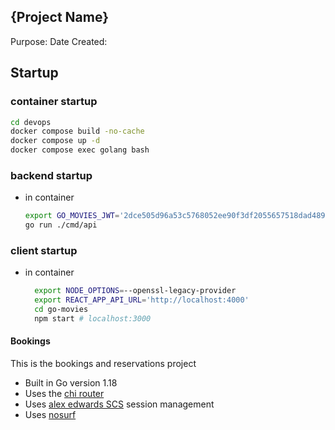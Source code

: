 ## {Project Name}
Purpose:
Date Created:

## Startup
### container startup
```bash
cd devops
docker compose build -no-cache
docker compose up -d
docker compose exec golang bash
```

### backend startup
- in container
  ```bash
  export GO_MOVIES_JWT='2dce505d96a53c5768052ee90f3df2055657518dad489160df9913f66042e160'
  go run ./cmd/api
  ```

### client startup
- in container
  ```bash
    export NODE_OPTIONS=--openssl-legacy-provider
    export REACT_APP_API_URL='http://localhost:4000'
    cd go-movies
    npm start # localhost:3000
  ```

#### Bookings
This is the bookings and reservations project

- Built in Go version 1.18
- Uses the [chi router](https://github.com/go-chi/chi)
- Uses [alex edwards SCS](https://github.com/alexedwards/scs/v2) session management
- Uses [nosurf](https://github.com/justinas/nosurf)
